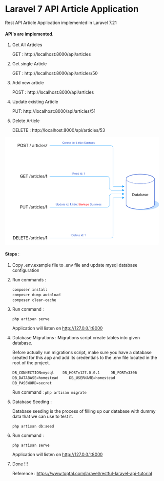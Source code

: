 # Laravel 7 API Article Application

Rest API Article Application implemented in Laravel 7.21

#### API's are implemented. 

1. Get All Articles

   GET : http://localhost:8000/api/articles
   
2. Get single Article

   GET : http://localhost:8000/api/articles/50
3. Add new article

   POST : http://localhost:8000/api/articles
4. Update existing Article

   PUT: http://localhost:8000/api/articles/51
5. Delete Article 

   DELETE : http://localhost:8000/api/articles/53  

![Article Application](https://github.com/santoshborate/laravel-api-article/blob/master/article.png "Article Application")
                
#### Steps :
1. Copy .env.example file to .env file and update mysql database configuration

2. Run commands :
   
    `composer install`  
    `composer dump-autoload`  
    `composer clear-cache`
   
3. Run command : 
   
   `php artisan serve`
   
   Application will listen on http://127.0.0.1:8000

4. Database Migrations : Migrations script create tables into given database.

   Before actually run migrations script, make sure you have a database created for this app and add its credentials to the .env file located in the root of the project.
   
   `DB_CONNECTION=mysql   
    DB_HOST=127.0.0.1    
    DB_PORT=3306    
    DB_DATABASE=homestead    
    DB_USERNAME=homestead    
    DB_PASSWORD=secret`
 
   Run command : `php artisan migrate` 

5. Database Seeding :
   
   Database seeding is the process of filling up our database with dummy data that we can use to test it.
   
   `php artisan db:seed`

6. Run command : 
   
   `php artisan serve`
   
   Application will listen on http://127.0.0.1:8000   
   
7. Done !!!


   Reference : https://www.toptal.com/laravel/restful-laravel-api-tutorial
